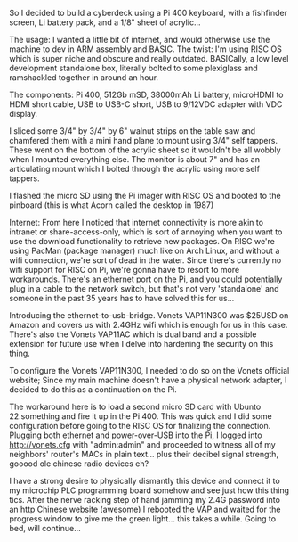 So I decided to build a cyberdeck using a Pi 400 keyboard, with a fishfinder screen, Li battery pack, and a 1/8" sheet of acrylic...

The usage: I wanted a little bit of internet, and would otherwise use the machine to dev in ARM assembly and BASIC.
The twist: I'm using RISC OS which is super niche and obscure and really outdated. 
BASICally, a low level development standalone box, literally bolted to some plexiglass and ramshackled together in around an hour.

The components: Pi 400, 512Gb mSD, 38000mAh Li battery, microHDMI to HDMI short cable, USB to USB-C short, USB to 9/12VDC adapter with VDC display.

I sliced some 3/4" by 3/4" by 6" walnut strips on the table saw and chamfered them with a mini hand plane to mount using 3/4" self tappers.
These went on the bottom of the acrylic sheet so it wouldn't be all wobbly when I mounted everything else. 
The monitor is about 7" and has an articulating mount which I bolted through the acrylic using more self tappers.

I flashed the micro SD using the Pi imager with RISC OS and booted to the pinboard (this is what Acorn called the desktop in 1987)

Internet:
From here I noticed that internet connectivity is more akin to intranet or share-access-only, which is sort of annoying when you want to use the
download functionality to retrieve new packages. On RISC we're using PacMan (package manager) much like on Arch Linux, and without a wifi connection,
we're sort of dead in the water. Since there's currently no wifi support for RISC on Pi, we're gonna have to resort to more workarounds.
There's an ethernet port on the Pi, and you could potentially plug in a cable to the network switch, but that's not very 'standalone' and 
someone in the past 35 years has to have solved this for us...

Introducing the ethernet-to-usb-bridge. Vonets VAP11N300 was $25USD on Amazon and covers us with 2.4GHz wifi which is enough for us in this case.
There's also the Vonets VAP11AC which is dual band and a possible extension for future use when I delve into hardening the security on this thing.

To configure the Vonets VAP11N300, I needed to do so on the Vonets official website; Since my main machine doesn't have a physical network adapter,
I decided to do this as a continuation on the Pi.

The workaround here is to load a second micro SD card with Ubunto 22.something and fire it up in the Pi 400. This was quick and I did some configuration before going to the RISC OS for finalizing the connection. 
Plugging both ethernet and power-over-USB into the Pi, I logged into http://vonets.cfg with "admin:admin" and proceeded to witness all of my 
neighbors' router's MACs in plain text... plus their decibel signal strength, gooood ole chinese radio devices eh?

I have a strong desire to physically dismantly this device and connect it to my microchip PLC programming board somehow and see just how this 
thing tics. After the nerve racking step of hand jamming my 2.4G password into an http Chinese website (awesome) I rebooted the VAP and waited 
for the progress window to give me the green light... this takes a while. Going to bed, will continue...










